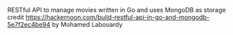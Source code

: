 RESTful API to manage movies written in Go and uses MongoDB as storage
credit https://hackernoon.com/build-restful-api-in-go-and-mongodb-5e7f2ec4be94 by Mohamed Labouardy